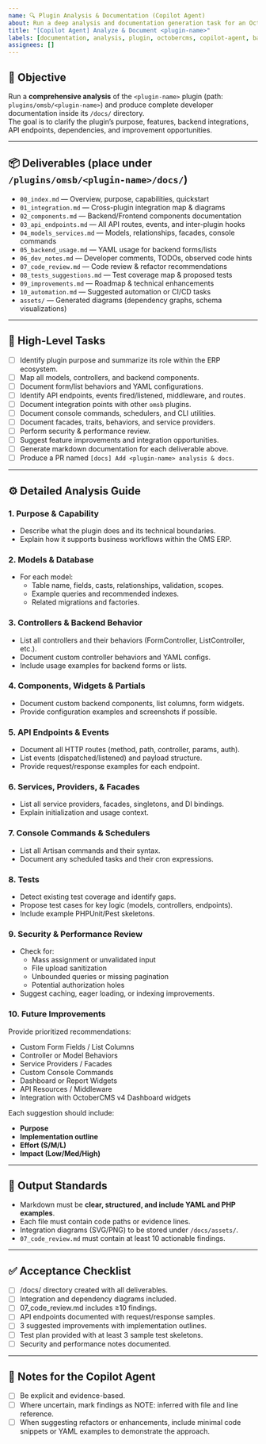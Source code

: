 ```yaml
---
name: 🔍 Plugin Analysis & Documentation (Copilot Agent)
about: Run a deep analysis and documentation generation task for an OctoberCMS plugin under plugins/omsb/
title: "[Copilot Agent] Analyze & Document <plugin-name>"
labels: [documentation, analysis, plugin, octobercms, copilot-agent, backend, tech-debt]
assignees: []
---
```


## 🧠 Objective
Run a **comprehensive analysis** of the `<plugin-name>` plugin (path: `plugins/omsb/<plugin-name>`) and produce complete developer documentation inside its `/docs/` directory.  
The goal is to clarify the plugin’s purpose, features, backend integrations, API endpoints, dependencies, and improvement opportunities.

---

## 📦 Deliverables (place under `/plugins/omsb/<plugin-name>/docs/`)
- `00_index.md` — Overview, purpose, capabilities, quickstart
- `01_integration.md` — Cross-plugin integration map & diagrams
- `02_components.md` — Backend/Frontend components documentation
- `03_api_endpoints.md` — All API routes, events, and inter-plugin hooks
- `04_models_services.md` — Models, relationships, facades, console commands
- `05_backend_usage.md` — YAML usage for backend forms/lists
- `06_dev_notes.md` — Developer comments, TODOs, observed code hints
- `07_code_review.md` — Code review & refactor recommendations
- `08_tests_suggestions.md` — Test coverage map & proposed tests
- `09_improvements.md` — Roadmap & technical enhancements
- `10_automation.md` — Suggested automation or CI/CD tasks
- `assets/` — Generated diagrams (dependency graphs, schema visualizations)

---

## 🧾 High-Level Tasks
- [ ] Identify plugin purpose and summarize its role within the ERP ecosystem.
- [ ] Map all models, controllers, and backend components.
- [ ] Document form/list behaviors and YAML configurations.
- [ ] Identify API endpoints, events fired/listened, middleware, and routes.
- [ ] Document integration points with other `omsb` plugins.
- [ ] Document console commands, schedulers, and CLI utilities.
- [ ] Document facades, traits, behaviors, and service providers.
- [ ] Perform security & performance review.
- [ ] Suggest feature improvements and integration opportunities.
- [ ] Generate markdown documentation for each deliverable above.
- [ ] Produce a PR named `[docs] Add <plugin-name> analysis & docs`.

---

## ⚙️ Detailed Analysis Guide

### 1. Purpose & Capability
- Describe what the plugin does and its technical boundaries.
- Explain how it supports business workflows within the OMS ERP.

### 2. Models & Database
- For each model:
  - Table name, fields, casts, relationships, validation, scopes.
  - Example queries and recommended indexes.
  - Related migrations and factories.

### 3. Controllers & Backend Behavior
- List all controllers and their behaviors (FormController, ListController, etc.).
- Document custom controller behaviors and YAML configs.
- Include usage examples for backend forms or lists.

### 4. Components, Widgets & Partials
- Document custom backend components, list columns, form widgets.
- Provide configuration examples and screenshots if possible.

### 5. API Endpoints & Events
- Document all HTTP routes (method, path, controller, params, auth).
- List events (dispatched/listened) and payload structure.
- Provide request/response examples for each endpoint.

### 6. Services, Providers, & Facades
- List all service providers, facades, singletons, and DI bindings.
- Explain initialization and usage context.

### 7. Console Commands & Schedulers
- List all Artisan commands and their syntax.
- Document any scheduled tasks and their cron expressions.

### 8. Tests
- Detect existing test coverage and identify gaps.
- Propose test cases for key logic (models, controllers, endpoints).
- Include example PHPUnit/Pest skeletons.

### 9. Security & Performance Review
- Check for:
  - Mass assignment or unvalidated input
  - File upload sanitization
  - Unbounded queries or missing pagination
  - Potential authorization holes
- Suggest caching, eager loading, or indexing improvements.

### 10. Future Improvements
Provide prioritized recommendations:
- Custom Form Fields / List Columns
- Controller or Model Behaviors
- Service Providers / Facades
- Custom Console Commands
- Dashboard or Report Widgets
- API Resources / Middleware
- Integration with OctoberCMS v4 Dashboard widgets

Each suggestion should include:
- **Purpose**
- **Implementation outline**
- **Effort (S/M/L)**
- **Impact (Low/Med/High)**

---

## 📜 Output Standards
- Markdown must be **clear, structured, and include YAML and PHP examples**.
- Each file must contain code paths or evidence lines.
- Integration diagrams (SVG/PNG) to be stored under `/docs/assets/`.
- `07_code_review.md` must contain at least 10 actionable findings.

---

## ✅ Acceptance Checklist
- [ ] /docs/ directory created with all deliverables.
- [ ] Integration and dependency diagrams included.
- [ ] 07_code_review.md includes ≥10 findings.
- [ ] API endpoints documented with request/response samples.
- [ ] 3 suggested improvements with implementation outlines.
- [ ] Test plan provided with at least 3 sample test skeletons.
- [ ] Security and performance notes documented.

---

## 🧭 Notes for the Copilot Agent

- [ ] Be explicit and evidence-based.
- [ ] Where uncertain, mark findings as NOTE: inferred with file and line reference.
- [ ] When suggesting refactors or enhancements, include minimal code snippets or YAML examples to demonstrate the approach.